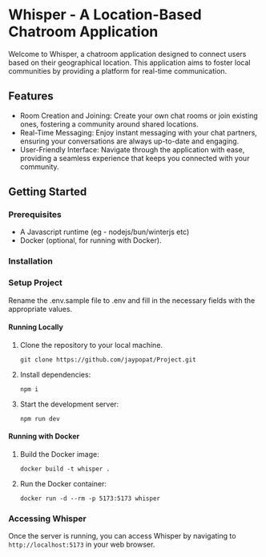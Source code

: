 # Whisper - A Location-Based Chatroom Application

Welcome to Whisper, a chatroom application designed to connect users based on their geographical location. This application aims to foster local communities by providing a platform for real-time communication.

## Features

- Room Creation and Joining: Create your own chat rooms or join existing ones, fostering a community around shared locations.
- Real-Time Messaging: Enjoy instant messaging with your chat partners, ensuring your conversations are always up-to-date and engaging.
- User-Friendly Interface: Navigate through the application with ease, providing a seamless experience that keeps you connected with your community.

## Getting Started

### Prerequisites

- A Javascript runtime (eg - nodejs/bun/winterjs etc)
- Docker (optional, for running with Docker).

### Installation

### Setup Project

Rename the .env.sample file to .env and fill in the necessary fields with the appropriate values.

#### Running Locally

1. Clone the repository to your local machine.
   ```
   git clone https://github.com/jaypopat/Project.git
   ```
2. Install dependencies:
   ```
   npm i
   ```
3. Start the development server:
   ```
   npm run dev
   ```

#### Running with Docker

1. Build the Docker image:
   ```
   docker build -t whisper .
   ```
2. Run the Docker container:
   ```
   docker run -d --rm -p 5173:5173 whisper
   ```

### Accessing Whisper

Once the server is running, you can access Whisper by navigating to `http://localhost:5173` in your web browser.